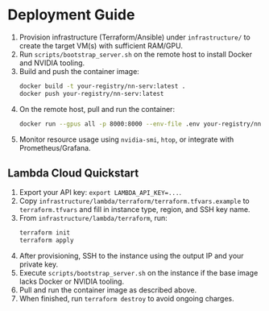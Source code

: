 # Deployment Guide

1. Provision infrastructure (Terraform/Ansible) under `infrastructure/` to create the target VM(s) with sufficient RAM/GPU.
2. Run `scripts/bootstrap_server.sh` on the remote host to install Docker and NVIDIA tooling.
3. Build and push the container image:
   ```bash
   docker build -t your-registry/nn-serv:latest .
   docker push your-registry/nn-serv:latest
   ```
4. On the remote host, pull and run the container:
   ```bash
   docker run --gpus all -p 8000:8000 --env-file .env your-registry/nn-serv:latest
   ```
5. Monitor resource usage using `nvidia-smi`, `htop`, or integrate with Prometheus/Grafana.

## Lambda Cloud Quickstart

1. Export your API key: `export LAMBDA_API_KEY=...`.
2. Copy `infrastructure/lambda/terraform/terraform.tfvars.example` to `terraform.tfvars` and fill in instance type, region, and SSH key name.
3. From `infrastructure/lambda/terraform`, run:
   ```bash
   terraform init
   terraform apply
   ```
4. After provisioning, SSH to the instance using the output IP and your private key.
5. Execute `scripts/bootstrap_server.sh` on the instance if the base image lacks Docker or NVIDIA tooling.
6. Pull and run the container image as described above.
7. When finished, run `terraform destroy` to avoid ongoing charges.
